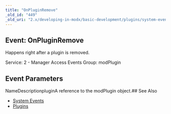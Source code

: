 ```yaml
---
title: "OnPluginRemove"
_old_id: "449"
_old_uri: "2.x/developing-in-modx/basic-development/plugins/system-events/onpluginremove"
---
```


## Event: OnPluginRemove

Happens right after a plugin is removed.

Service: 2 - Manager Access Events 
Group: modPlugin

## Event Parameters

NameDescriptionpluginA reference to the modPlugin object.## See Also

- [System Events](developing-in-modx/basic-development/plugins/system-events "System Events")
- [Plugins](developing-in-modx/basic-development/plugins "Plugins")